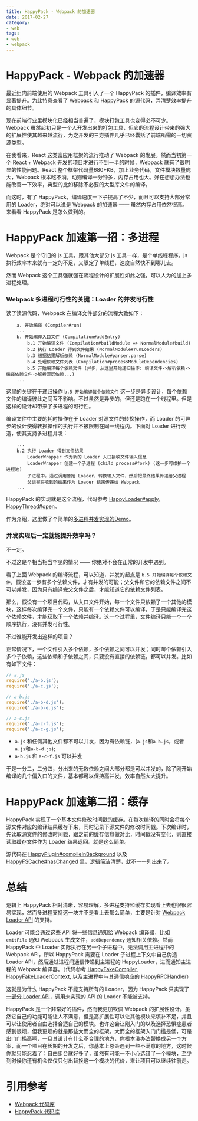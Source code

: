 ```yaml
---
title: HappyPack - Webpack 的加速器
date: 2017-02-27
category:
- web
tags:
- web
- webpack
---
```


# HappyPack - Webpack 的加速器

最近组内前端使用的 Webpack 工具引入了一个 HappyPack 的插件，编译效率有显著提升。为此特意查看了 Webpack 和 HappyPack 的源代码，弄清楚效率提升的具体细节。

现在前端行业里模块化已经相当普遍了，模块打包工具也变得必不可少。Webpack 虽然起初只是一个人开发出来的打包工具，但它的流程设计带来的强大的扩展性使其越来越流行，为之开发的三方插件几乎已经囊括了前端所需的一切资源类型。

在我看来，React 这类富应用框架的流行推动了 Webpack 的发展。然而当初第一个 React + Webpack 开发的项目才进行不到一半的时候，Webpack 就有了很明显的性能问题。React 整个框架代码量680+KB，加上业务代码，文件模块数量庞大，Webpack 根本吃不消，动则编译一分钟多，内存占用也大。好在想想办法也能改善一下效率，典型的比如移除不必要的大型库文件的编译。

而这时，有了 HappyPack，编译速度一下子提高了不少，而且可以支持大部分常用的 Loader，绝对可以说是 Webpack 的加速器 —— 虽然内存占用依然很高。来看看 HappyPack 是怎么做到的。

# HappyPack 加速第一招：多进程

Webpack 是个守旧的 js 工具，跟其他大部分 js 工具一样，是个单线程程序。js 执行效率本来就有一定的不足，又限定了单线程，速度自然快不到哪儿去。

然而 Webpack 这个工具强就强在流程设计的扩展性如此之强，可以人为的加上多进程处理。

### Webpack 多进程可行性的关键：Loader 的并发可行性

读了读源代码，Webpack 在编译文件部分的流程大致如下：

```doc
    a. 开始编译 (Compiler#run)
    ...
    b. 开始编译入口文件 (Compilation#addEntry)
        b.1 开始编译文件 (Compilation#buildModule => NormalModule#build)
        b.2 执行 Loader 得到文件结果 (NormalModule#runLoaders)
        b.3 根据结果解析依赖 (NormalModule#parser.parse)
        b.4 处理依赖文件列表 (Compilation#processModuleDependencies)
        b.5 开始编译每个依赖文件 (异步，从这里开始递归操作: 编译文件->解析依赖->编译依赖文件->解析深层依赖...)
    ...
```

这里的关键在于递归操作 `b.5 开始编译每个依赖文件` 这一步是异步设计，每个依赖文件的编译彼此之间互不影响。不过虽然是异步的，但还是跑在一个线程里。但是这样的设计却带来了多进程的可行性。

编译文件中主要的耗时操作在于 Loader 对源文件的转换操作，而 Loader 的可异步的设计使得转换操作的执行并不被限制在同一线程内。下面对 Loader 进行改造，使其支持多进程并发：

```doc
    ...
    b.2 执行 Loader 得到文件结果
        LoaderWrapper 作为新的 Loader 入口接收文件输入信息
        LoaderWrapper 创建一个子进程 (child_process#fork) (这一步可维护一个进程池)
        子进程中，通过调用原始 Loader，转换输入文件，然后把最终结果传递给父进程
        父进程将收到的结果作为 Loader 结果传递给 Webpack
    ...
```

HappyPack 的实现就是这个流程，代码参考 [HappyLoader#apply](https://github.com/amireh/happypack/blob/master/lib/HappyLoader.js), [HappyThread#open](https://github.com/amireh/happypack/blob/master/lib/HappyThread.js)。

作为介绍，这里做了个简单的[多进程并发实现的Demo](https://github.com/adventure-yunfei/webpack-multi-thread-loader-demo)。

### 并发实现后一定就能提升效率吗？

不一定。

不过这是个相当相当罕见的情况 —— 你绝对不会在正常的开发中遇到。

看了上面 Webpack 的编译流程，可以知道，并发的起点是 `b.5 开始编译每个依赖文件`，假设这一步有多个依赖文件，才有并发的可能；父文件和它的依赖文件之间不可以并发，因为只有编译完父文件之后，才能知道它的依赖文件列表。

那么，假设有一个项目代码，从入口文件开始，每一个文件只依赖了一个其他的模块，这样每次编译完一个文件，只能有一个依赖文件可以编译，于是只能编译完这个依赖文件，才能获取下一个依赖并编译。这一个过程里，文件编译只能一个一个顺序执行，没有并发可行性。

不过谁能开发出这样的项目？

正常情况下，一个文件引入多个依赖，多个依赖之间可以并发；同时每个依赖引入多个子依赖，这些依赖和子依赖之间，只要没有直接的依赖链，都可以并发。比如有如下文件：

```javascript
// a.js
require('./a-b.js');
require('./a-c.js');

// a-b.js
require('./a-b-d.js');
require('./a-b-e.js');

// a-c.js
require('./a-c-f.js');
require('./a-c-g.js');
```

- `a.js` 和任何其他文件都不可以并发，因为有依赖链，(`a.js`和`a-b.js`，或者`a.js`和`a-b-d.js`);
- `a-b.js` 和 `a-c-f.js` 可以并发

于是一分二，二分四，分出来的无数依赖之间大部分都是可以并发的，除了刚开始编译的几个偏入口的文件，基本都可以保持高并发，效率自然大大提升。

# HappyPack 加速第二招：缓存

HappyPack 实现了一个基本文件修改时间戳的缓存。在每次编译的同时会将每个源文件对应的编译结果缓存下来，同时记录下源文件的修改时间戳。下次编译时，先读取源文件的修改时间戳，跟之前的缓存信息做对比，时间戳没有变化，则直接读取缓存文件作为 Loader 结果返回。就是这么简单。

源代码在 [HappyPlugin#compileInBackground](https://github.com/amireh/happypack/blob/master/lib/HappyPlugin.js) 以及 [HappyFSCache#hasChanged](https://github.com/amireh/happypack/blob/master/lib/HappyFSCache.js) 里，逻辑简洁清楚，就不一一列出来了。


# 总结

逻辑上 HappyPack 相对清晰，容易理解，多进程支持和缓存实现看上去也很很容易实现，然而多进程支持这一块并不是看上去那么简单，主要是针对 [Webpack Loader API](https://webpack.js.org/api/loaders/) 的支持。

Loader 可能会通过这些 API 将一些信息通知给 Webpack 编译器，比如 `emitFile` 通知 Webpack 生成文件，`addDependency` 通知相关依赖。然而 HappyPack 中 Loader 实际执行在另一个子进程中，无法调用主进程中的 Webpack API，所以 HappyPack 需要在 Loader 子进程上下文中自己伪造 Loader API，然后通过进程间通信传递到主进程的 HappyLoader，进而通知主进程的 Webpack 编译器。（代码参考 [HappyFakeCompiler](https://github.com/amireh/happypack/blob/master/lib/HappyFakeCompiler.js), [HappyFakeLoaderContext](https://github.com/amireh/happypack/blob/master/lib/HappyFakeLoaderContext.js), 以及主进程中与其通信响应的 [HappyRPCHandler](https://github.com/amireh/happypack/blob/master/lib/HappyRPCHandler.js)）

这就是为什么 HappyPack 不能支持所有的 Loader，因为 HappyPack 只实现了[一部分 Loader API](https://github.com/amireh/happypack/wiki/Webpack-Loader-API-Support)，调用未实现的 API 的 Loader 不能被支持。

HappyPack 是一个非常好的插件，然而我更加钦佩 Webpack 的扩展性设计。虽然它自己的功能可能让人不满意，但是高扩展性可以让其他模块来填补不足，并且可以让使用者自由选择合适自己的模块。也许这会让刚入门的以及选择恐惧症患者感到很烦，但我更烦的就是那些大而全的框架。大而全的框架入门门槛是低，可是出门门槛高啊，一旦其设计有什么不合理的地方，你根本没办法替换成另一个方案，而一个项目在长期的开发之后，你基本上总会遇到一些不满意的地方，这时候你就只能忍着了；自由组合就好多了，虽然有可能一不小心选错了一个模块，至少到时候你还有机会仅仅只付出替换这一个模块的代价，来让项目可以继续往前走。

# 引用参考

- [Webpack 代码库](https://github.com/webpack/webpack/tree/master/lib)
- [HappyPack 代码库](https://github.com/amireh/happypack/tree/master/lib)
